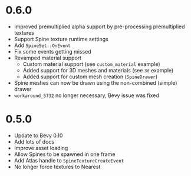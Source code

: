 # 0.6.0
- Improved premultiplied alpha support by pre-processing premultiplied textures
- Support Spine texture runtime settings
- Add `SpineSet::OnEvent`
- Fix some events getting missed
- Revamped material support
  - Custom material support (see `custom_material` example)
  - Added support for 3D meshes and materials (see `3d` example)
  - Added support for custom mesh creation (`SpineDrawer`)
- Spine meshes can now be drawn using the non-combined (simple) drawer
- `workaround_5732` no longer necessary, Bevy issue was fixed

# 0.5.0
- Update to Bevy 0.10
- Add lots of docs
- Improve asset loading
- Allow Spines to be spawned in one frame
- Add Atlas handle to `SpineTextureCreateEvent`
- No longer force textures to Nearest
